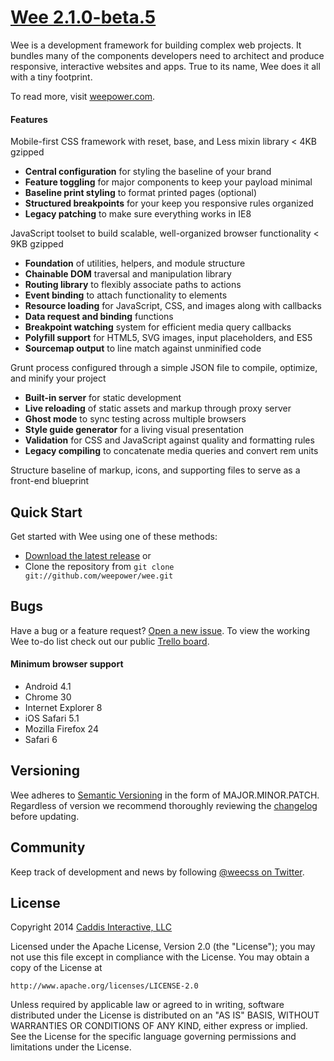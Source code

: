 # [Wee 2.1.0-beta.5](http://www.weepower.com)

Wee is a development framework for building complex web projects. It bundles many of the components developers need to architect and produce responsive, interactive websites and apps. True to its name, Wee does it all with a tiny footprint.

To read more, visit [weepower.com](http://www.weepower.com).

#### Features

Mobile-first CSS framework with reset, base, and Less mixin library < 4KB gzipped

* **Central configuration** for styling the baseline of your brand
* **Feature toggling** for major components to keep your payload minimal
* **Baseline print styling** to format printed pages (optional)
* **Structured breakpoints** for your keep you responsive rules organized
* **Legacy patching** to make sure everything works in IE8

JavaScript toolset to build scalable, well-organized browser functionality < 9KB gzipped

* **Foundation** of utilities, helpers, and module structure
* **Chainable DOM** traversal and manipulation library
* **Routing library** to flexibly associate paths to actions
* **Event binding** to attach functionality to elements
* **Resource loading** for JavaScript, CSS, and images along with callbacks
* **Data request and binding** functions
* **Breakpoint watching** system for efficient media query callbacks
* **Polyfill support** for HTML5, SVG images, input placeholders, and ES5
* **Sourcemap output** to line match against unminified code

Grunt process configured through a simple JSON file to compile, optimize, and minify your project

* **Built-in server** for static development
* **Live reloading** of static assets and markup through proxy server
* **Ghost mode** to sync testing across multiple browsers
* **Style guide generator** for a living visual presentation
* **Validation** for CSS and JavaScript against quality and formatting rules
* **Legacy compiling** to concatenate media queries and convert rem units

Structure baseline of markup, icons, and supporting files to serve as a front-end blueprint

## Quick Start

Get started with Wee using one of these methods:

* [Download the latest release](https://github.com/weepower/wee/archive/master.zip) or
* Clone the repository from `git clone git://github.com/weepower/wee.git`

## Bugs

Have a bug or a feature request? [Open a new issue](https://github.com/weepower/wee/issues).
To view the working Wee to-do list check out our public [Trello board](https://trello.com/b/7KbnQra9/wee).

#### Minimum browser support

* Android 4.1
* Chrome 30
* Internet Explorer 8
* iOS Safari 5.1
* Mozilla Firefox 24
* Safari 6

## Versioning

Wee adheres to [Semantic Versioning](http://semver.org/) in the form of MAJOR.MINOR.PATCH. Regardless of version we  recommend thoroughly reviewing the [changelog](https://github.com/weepower/wee/blob/master/CHANGELOG.md) before updating.

## Community

Keep track of development and news by following [@weecss on Twitter](https://twitter.com/weecss).

## License

Copyright 2014 [Caddis Interactive, LLC](http://www.caddis.co)

Licensed under the Apache License, Version 2.0 (the "License");
you may not use this file except in compliance with the License.
You may obtain a copy of the License at

	http://www.apache.org/licenses/LICENSE-2.0

Unless required by applicable law or agreed to in writing, software
distributed under the License is distributed on an "AS IS" BASIS,
WITHOUT WARRANTIES OR CONDITIONS OF ANY KIND, either express or implied.
See the License for the specific language governing permissions and
limitations under the License.